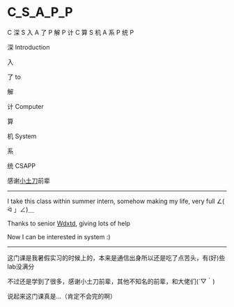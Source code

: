 # C_S_A_P_P
C 深 S 入 A 了 P 解 P 计 C 算 S 机 A 系 P 统 P

深 Introduction

入

了 to

解

计 Computer

算

机 System

系

统 CSAPP

感谢[小土刀](http://wdxtub.com/2016/04/16/thin-csapp-0/)前辈

-------------------


I take this class within summer intern, somehow making my life, very full ∠( ᐛ 」∠)＿

Thanks to senior [Wdxtd](http://wdxtub.com/2016/04/16/thin-csapp-0/), giving lots of help

Now I can be interested in system :)

----------------------

这门课是我暑假实习的时候上的，本来是通信出身所以还是吃了点苦头，有(好)些lab没满分

不过还是学到了很多，感谢小土刀前辈，其他不知名的前辈，和大佬们(´▽｀)

说起来这门课真是...（肯定不会完的啊）
